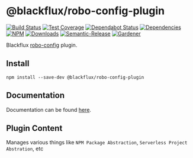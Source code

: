 # @blackflux/robo-config-plugin

[![Build Status](https://circleci.com/gh/blackflux/robo-config-plugin.png?style=shield)](https://circleci.com/gh/blackflux/robo-config-plugin)
[![Test Coverage](https://img.shields.io/coveralls/blackflux/robo-config-plugin/master.svg)](https://coveralls.io/github/blackflux/robo-config-plugin?branch=master)
[![Dependabot Status](https://api.dependabot.com/badges/status?host=github&repo=blackflux/robo-config-plugin)](https://dependabot.com)
[![Dependencies](https://david-dm.org/blackflux/robo-config-plugin/status.svg)](https://david-dm.org/blackflux/robo-config-plugin)
[![NPM](https://img.shields.io/npm/v/@blackflux/robo-config-plugin.svg)](https://www.npmjs.com/package/@blackflux/robo-config-plugin)
[![Downloads](https://img.shields.io/npm/dt/@blackflux/robo-config-plugin.svg)](https://www.npmjs.com/package/@blackflux/robo-config-plugin)
[![Semantic-Release](https://github.com/blackflux/js-gardener/blob/master/assets/icons/semver.svg)](https://github.com/semantic-release/semantic-release)
[![Gardener](https://github.com/blackflux/js-gardener/blob/master/assets/badge.svg)](https://github.com/blackflux/js-gardener)

Blackflux [robo-config](https://github.com/blackflux/robo-config) plugin.

## Install

```
npm install --save-dev @blackflux/robo-config-plugin
```

## Documentation

Documentation can be found [here](src/plugin/docs).

## Plugin Content

Manages various things like `NPM Package Abstraction`, `Serverless Project Abstration`, etc

